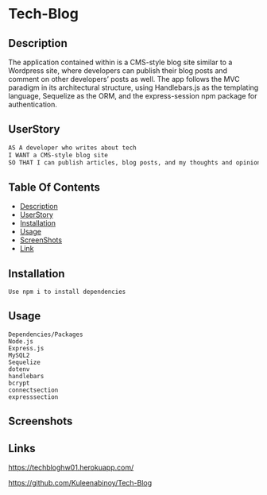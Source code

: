 # Tech-Blog

## Description

The application contained within is a CMS-style blog site similar to a Wordpress site, where developers can publish their blog posts and comment on other developers’ posts as well. The app follows the MVC paradigm in its architectural structure, using Handlebars.js as the templating language, Sequelize as the ORM, and the express-session npm package for authentication.

## UserStory

```md
AS A developer who writes about tech
I WANT a CMS-style blog site
SO THAT I can publish articles, blog posts, and my thoughts and opinions
```

## Table Of Contents

-   [Description](#Description)
-   [UserStory](#UserStory)
-   [Installation](#Installation)
-   [Usage](#Usage)
-   [ScreenShots](#Screenshots)
-   [Link](#Links)

## Installation

```
Use npm i to install dependencies
```

## Usage

```
Dependencies/Packages
Node.js
Express.js
MySQL2
Sequelize
dotenv
handlebars
bcrypt
connectsection
expresssection
```

## Screenshots

## Links

https://techbloghw01.herokuapp.com/

https://github.com/Kuleenabinoy/Tech-Blog
